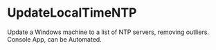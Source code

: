 # UpdateLocalTimeNTP
Update a Windows machine to a list of NTP servers, removing outliers.  Console App, can be Automated.
